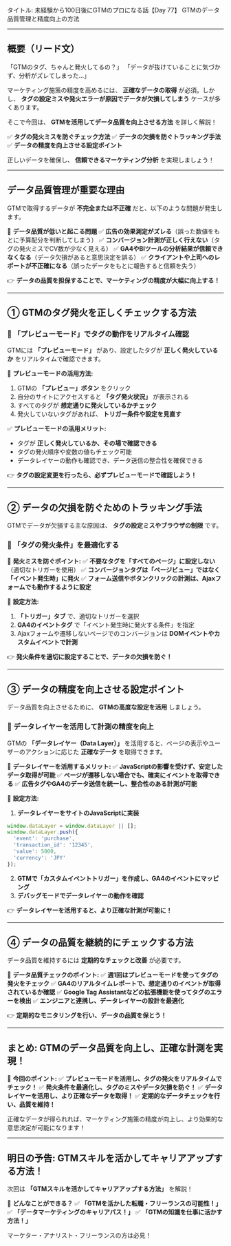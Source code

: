 タイトル: 未経験から100日後にGTMのプロになる話【Day 77】
GTMのデータ品質管理と精度向上の方法

---

## **概要（リード文）**

「GTMのタグ、ちゃんと発火してるの？」
「データが抜けていることに気づかず、分析がズレてしまった…」

マーケティング施策の精度を高めるには、 **正確なデータの取得** が必須。しかし、 **タグの設定ミスや発火エラーが原因でデータが欠損してしまう** ケースが多くあります。

そこで今回は、 **GTMを活用してデータ品質を向上させる方法** を詳しく解説！

✅ **タグの発火ミスを防ぐチェック方法**
✅ **データの欠損を防ぐトラッキング手法**
✅ **データの精度を向上させる設定ポイント**

正しいデータを確保し、 **信頼できるマーケティング分析** を実現しましょう！

---

## **データ品質管理が重要な理由**

GTMで取得するデータが **不完全または不正確** だと、以下のような問題が発生します。

📌 **データ品質が低いと起こる問題**
✅ **広告の効果測定がズレる**（誤った数値をもとに予算配分を判断してしまう）
✅ **コンバージョン計測が正しく行えない**（タグの発火ミスでCV数が少なく見える）
✅ **GA4やBIツールの分析結果が信頼できなくなる**（データ欠損があると意思決定を誤る）
✅ **クライアントや上司へのレポートが不正確になる**（誤ったデータをもとに報告すると信頼を失う）

👉 **データの品質を担保することで、マーケティングの精度が大幅に向上する！**

---

## **① GTMのタグ発火を正しくチェックする方法**

### **🔹 「プレビューモード」でタグの動作をリアルタイム確認**

GTMには **「プレビューモード」** があり、設定したタグが **正しく発火しているか** をリアルタイムで確認できます。

📌 **プレビューモードの活用方法:**
1. GTMの **「プレビュー」ボタン** をクリック
2. 自分のサイトにアクセスすると **「タグ発火状況」** が表示される
3. すべてのタグが **想定通りに発火しているかチェック**
4. 発火していないタグがあれば、 **トリガー条件や設定を見直す**

✅ **プレビューモードの活用メリット:**
- タグが **正しく発火しているか、その場で確認できる**
- タグの発火順序や変数の値もチェック可能
- データレイヤーの動作も確認でき、データ送信の整合性を確保できる

👉 **タグの設定変更を行ったら、必ずプレビューモードで確認しよう！**

---

## **② データの欠損を防ぐためのトラッキング手法**

GTMでデータが欠損する主な原因は、 **タグの設定ミスやブラウザの制限** です。

### **🔹 「タグの発火条件」を最適化する**

📌 **発火ミスを防ぐポイント:**
✅ **不要なタグを「すべてのページ」に設定しない**（適切なトリガーを使用）
✅ **コンバージョンタグは「ページビュー」ではなく「イベント発生時」に発火**
✅ **フォーム送信やボタンクリックの計測は、Ajaxフォームでも動作するように設定**

🔹 **設定方法:**
1. **「トリガー」タブ** で、適切なトリガーを選択
2. **GA4のイベントタグ** で「イベント発生時に発火する条件」を指定
3. Ajaxフォームや遷移しないページでのコンバージョンは **DOMイベントやカスタムイベントで計測**

👉 **発火条件を適切に設定することで、データの欠損を防ぐ！**

---

## **③ データの精度を向上させる設定ポイント**

データ品質を向上させるために、 **GTMの高度な設定を活用** しましょう。

### **🔹 データレイヤーを活用して計測の精度を向上**

GTMの **「データレイヤー（Data Layer）」** を活用すると、ページの表示やユーザーのアクションに応じた **正確なデータ** を取得できます。

📌 **データレイヤーを活用するメリット:**
✅ **JavaScriptの影響を受けず、安定したデータ取得が可能**
✅ **ページが遷移しない場合でも、確実にイベントを取得できる**
✅ **広告タグやGA4のデータ送信を統一し、整合性のある計測が可能**

🔹 **設定方法:**
1. **データレイヤーをサイトのJavaScriptに実装**

```javascript
window.dataLayer = window.dataLayer || [];
window.dataLayer.push({
  'event': 'purchase',
  'transaction_id': '12345',
  'value': 5000,
  'currency': 'JPY'
});
```

2. **GTMで「カスタムイベントトリガー」を作成し、GA4のイベントにマッピング**
3. **デバッグモードでデータレイヤーの動作を確認**

👉 **データレイヤーを活用すると、より正確な計測が可能に！**

---

## **④ データの品質を継続的にチェックする方法**

データ品質を維持するには **定期的なチェックと改善** が必要です。

📌 **データ品質チェックのポイント:**
✅ **週1回はプレビューモードを使ってタグの発火をチェック**
✅ **GA4のリアルタイムレポートで、想定通りのイベントが取得されているか確認**
✅ **Google Tag Assistantなどの拡張機能を使ってタグのエラーを検出**
✅ **エンジニアと連携し、データレイヤーの設計を最適化**

👉 **定期的なモニタリングを行い、データの品質を保とう！**

---

## **まとめ: GTMのデータ品質を向上し、正確な計測を実現！**

📌 **今回のポイント:**
✅ **プレビューモードを活用し、タグの発火をリアルタイムでチェック！**
✅ **発火条件を最適化し、タグのミスやデータ欠損を防ぐ！**
✅ **データレイヤーを活用し、より正確なデータを取得！**
✅ **定期的なデータチェックを行い、品質を維持！**

正確なデータが得られれば、マーケティング施策の精度が向上し、より効果的な意思決定が可能になります！

---

## **明日の予告: GTMスキルを活かしてキャリアアップする方法！**

次回は **「GTMスキルを活かしてキャリアアップする方法」** を解説！

📌 **どんなことができる？**
✅ **「GTMを活かした転職・フリーランスの可能性！」**
✅ **「データマーケティングのキャリアパス！」**
✅ **「GTMの知識を仕事に活かす方法！」**

マーケター・アナリスト・フリーランスの方は必見！

